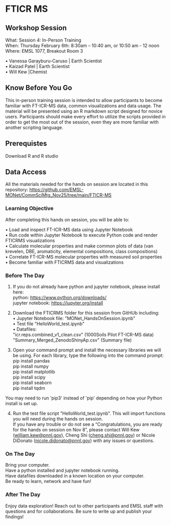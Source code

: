 # FTICR MS

## Workshop Session
What: Session 4: In-Person Training   <br>
When: Thursday February 6th: 8:30am – 10:40 am, or  10:50 am - 12 noon <br>
Where:  EMSL 1077, Breakout Room 3

•	Vanessa Garayburu-Caruso | Earth Scientist  <br>
•	Kaizad Patel | Earth Scientist  <br>
•	Will Kew |Chemist <br>


## Know Before You Go
This in-person training session is intended to allow participants to become familiar with FT-ICR-MS data, common visualizations and data usage. The material will be presented using an R markdown script designed for novice users. Participants should make every effort to utilize the scripts provided in order to get the most out of the session, even they are more familiar with another scripting language.

## Prerequistes
Download R and R studio

## Data Access
All the materials needed for the hands on session are located in this repository: https://github.com/EMSL-MONet/CommSciMtg_Nov25/tree/main/FTICR-MS

### Learning Objective
After completing this hands on session, you will be able to:

•	Load and inspect FT-ICR-MS data using Jupyter Notebook <br>
•	Run code within Jupyter Notebook to execute Python code and render FTICRMS visualizations <br>
•	Calculate molecular properties and make common plots of data (van krevelen, DBE, aromaticity, elemental compositions, class compositions) <br>
•	Correlate FT-ICR-MS molecular properties with measured soil properties <br>
•	Become familiar with FTICRMS data and visualizations <br>

### Before The Day
1. If you do not already have python and jupyter notebook, please install here:  <br>
python: https://www.python.org/downloads/  <br>
jupyter notebook: https://jupyter.org/install  <br>

2. Download the FTICRMS folder for this session from GitHUb including:  <br>
•	Jupyter Notebook file: "MONet_HandsOnSession.ipynb" <br>
•	Test file "HelloWorld_test.ipynb" <br>
•	Datafiles:  <br>
"icr.reps.combined_v1_clean.csv" (1000Soils Pilot FT-ICR-MS data) <br>
"Summary_Merged_ZenodoShinyAp.csv" (Summary file) <br>

3. Open your command prompt and install the necessary libraries we will be using. For each library, type the following into the command prompt:<br>
   pip install pandas <br>
   pip install numpy<br>
   pip install matplotlib <br>
   pip install scipy <br>
   pip install seaborn <br>
   pip install tqdm  

You may need to run 'pip3' instead of 'pip' depending on how your Python install is set up.    

4. Run the test file script "HelloWorld_test.ipynb". This will import functions you will need during the hands on session.  <br>
If you have any trouble or do not see a “Congratulations, you are ready for the hands on session on Nov 8”, please
contact Will Kew (william.kew@pnnl.gov), Cheng Shi (cheng.shi@pnnl.gov) or Nicole DiDonato (nicole.didonato@pnnl.gov) with any issues or questions.

### On The Day
Bring your computer.  <br>
Have a python installed and jupyter notebook running. <br>
Have datafiles downloaded in a known location on your computer. <br>
Be ready to learn, network and have fun! <br>
### After The Day 
Enjoy data exploration! Reach out to other participants and EMSL staff with questions and for collaborations. Be sure to write up and publish your findings! 
